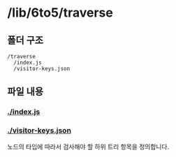 # /lib/6to5/traverse

## 폴더 구조
```
/traverse
  /index.js
  /visitor-keys.json
```

## 파일 내용


### [./index.js](./index.js)


### [./visitor-keys.json](./visitor-keys.json)
노드의 타입에 따라서 검사해야 할 하위 트리 항목을 정의합니다.

